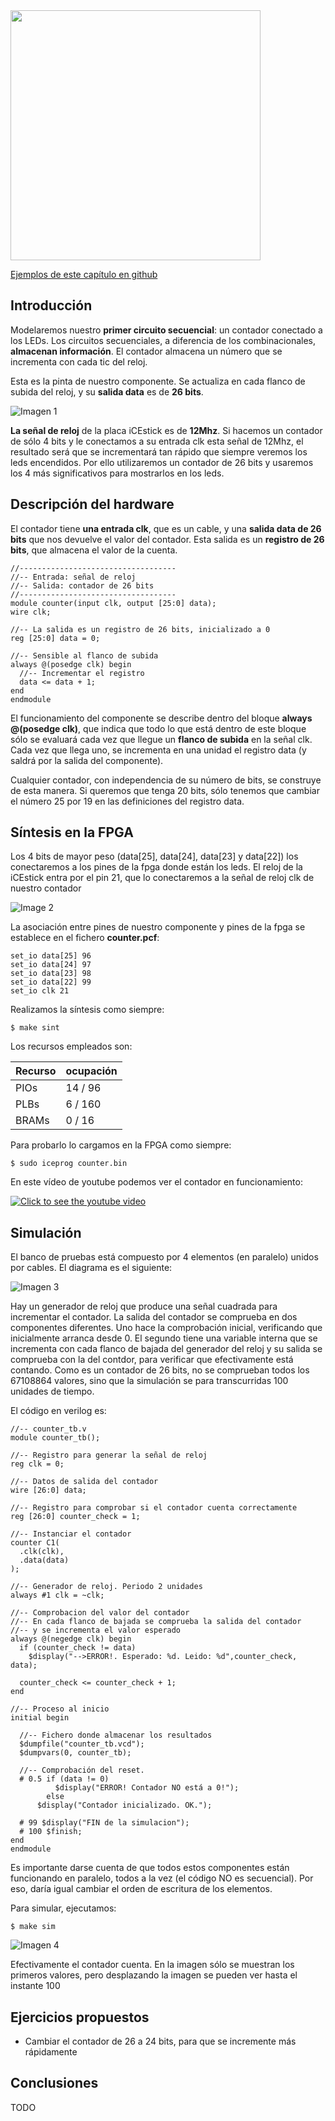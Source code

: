 <img src="https://github.com/Obijuan/open-fpga-verilog-tutorial/raw/master/tutorial/ICESTICK/T04-counter/images/T04-counter-iCEstick-1.png" width="400" align="center">

[Ejemplos de este capítulo en github](https://github.com/Obijuan/open-fpga-verilog-tutorial/tree/master/tutorial/ICESTICK/T04-counter)

## Introducción
Modelaremos nuestro **primer circuito secuencial**: un contador conectado a los LEDs. Los circuitos secuenciales, a diferencia de los combinacionales, **almacenan información**. El contador almacena un número que se incrementa con cada tic del reloj.

Esta es la pinta de nuestro componente. Se actualiza en cada flanco de subida del reloj, y su **salida data** es de **26 bits**.

![Imagen 1](https://github.com/Obijuan/open-fpga-verilog-tutorial/raw/master/tutorial/ICESTICK/T04-counter/images/counter-1.png)

**La señal de reloj** de la placa iCEstick es de **12Mhz**. Si hacemos un contador de sólo 4 bits y le conectamos a su entrada clk esta señal de 12Mhz, el resultado será que se incrementará tan rápido que siempre veremos los leds encendidos. Por ello utilizaremos un contador de 26 bits y usaremos los 4 más significativos para mostrarlos en los leds. 

## Descripción del hardware

El contador tiene **una entrada clk**, que es un cable, y una **salida data de 26  bits** que nos devuelve el valor del contador. Esta salida es un **registro de 26 bits**, que almacena el valor de la cuenta.

    //-----------------------------------
    //-- Entrada: señal de reloj
    //-- Salida: contador de 26 bits
    //-----------------------------------
    module counter(input clk, output [25:0] data);
    wire clk;
    
    //-- La salida es un registro de 26 bits, inicializado a 0
    reg [25:0] data = 0;
    
    //-- Sensible al flanco de subida
    always @(posedge clk) begin
      //-- Incrementar el registro
      data <= data + 1;
    end
    endmodule

El funcionamiento del componente se describe dentro del bloque **always @(posedge clk)**, que indica que todo lo que está dentro de este bloque sólo se evaluará cada vez que llegue un **flanco de subida** en la señal clk. Cada vez que llega uno, se incrementa en una unidad el registro data (y saldrá por la salida del componente).

Cualquier contador, con independencia de su número de bits, se construye de esta manera. Si queremos que tenga 20 bits, sólo tenemos que cambiar el número 25 por 19 en las definiciones del registro data.

## Síntesis en la FPGA

Los 4 bits de mayor peso (data[25], data[24], data[23] y data[22]) los conectaremos a los pines de la fpga donde están los leds. El reloj de la iCEstick entra por el pin 21, que lo conectaremos a la señal de reloj clk de nuestro contador

![Image 2](https://github.com/Obijuan/open-fpga-verilog-tutorial/raw/master/tutorial/ICESTICK/T04-counter/images/counter-2.png)

La asociación entre pines de nuestro componente y pines de la fpga se establece en el fichero **counter.pcf**:

    set_io data[25] 96
    set_io data[24] 97
    set_io data[23] 98
    set_io data[22] 99
    set_io clk 21

Realizamos la síntesis como siempre:

    $ make sint

Los recursos empleados son:

| Recurso  | ocupación
|----------|-----------
|PIOs      | 14 / 96
|PLBs      | 6 / 160
|BRAMs     | 0 / 16

Para probarlo lo cargamos en la FPGA como siempre:

    $ sudo iceprog counter.bin

En este vídeo de youtube podemos ver el contador en funcionamiento:

[![Click to see the youtube video](http://img.youtube.com/vi/x9_OwUAtts4/0.jpg)](https://www.youtube.com/watch?v=x9_OwUAtts4)

## Simulación

El banco de pruebas está compuesto por 4 elementos (en paralelo) unidos por cables. El diagrama es el siguiente:

![Imagen 3](https://github.com/Obijuan/open-fpga-verilog-tutorial/raw/master/tutorial/ICESTICK/T04-counter/images/counter-3.png)

Hay un generador de reloj que produce una señal cuadrada para incrementar el contador. La salida del contador se comprueba en dos componentes diferentes. Uno hace la comprobación inicial, verificando que inicialmente arranca desde 0.  El segundo tiene una variable interna que se incrementa con cada flanco de bajada del generador del reloj y su salida se comprueba con la del contdor, para verificar que efectivamente está contando. Como es un contador de 26 bits, no se comprueban todos los 67108864 valores, sino que la simulación se para transcurridas 100 unidades de tiempo.

El código en verilog es:

    //-- counter_tb.v
    module counter_tb();
    
    //-- Registro para generar la señal de reloj
    reg clk = 0;
    
    //-- Datos de salida del contador
    wire [26:0] data;

    //-- Registro para comprobar si el contador cuenta correctamente
    reg [26:0] counter_check = 1;
    
    //-- Instanciar el contador
    counter C1(
      .clk(clk),
      .data(data)
    );
    
    //-- Generador de reloj. Periodo 2 unidades
    always #1 clk = ~clk;
    
    //-- Comprobacion del valor del contador
    //-- En cada flanco de bajada se comprueba la salida del contador
    //-- y se incrementa el valor esperado
    always @(negedge clk) begin
      if (counter_check != data)
        $display("-->ERROR!. Esperado: %d. Leido: %d",counter_check, data);
    
      counter_check <= counter_check + 1;
    end
    
    //-- Proceso al inicio
    initial begin
    
      //-- Fichero donde almacenar los resultados
      $dumpfile("counter_tb.vcd");
      $dumpvars(0, counter_tb);
    
      //-- Comprobación del reset.
      # 0.5 if (data != 0)
              $display("ERROR! Contador NO está a 0!");
            else
	      $display("Contador inicializado. OK.");

      # 99 $display("FIN de la simulacion");
      # 100 $finish;
    end
    endmodule

Es importante darse cuenta de que todos estos componentes están funcionando en paralelo, todos a la vez (el código NO es secuencial). Por eso, daría igual cambiar el orden de escritura de los elementos.

Para simular, ejecutamos:

    $ make sim

![Imagen 4](https://github.com/Obijuan/open-fpga-verilog-tutorial/raw/master/tutorial/ICESTICK/T04-counter/images/T04-counter-sim-1.png)

Efectivamente el contador cuenta. En la imagen sólo se muestran los primeros valores, pero desplazando la imagen se pueden ver hasta el instante 100

## Ejercicios propuestos
* Cambiar el contador de 26 a 24 bits, para que se incremente más rápidamente

## Conclusiones
TODO



